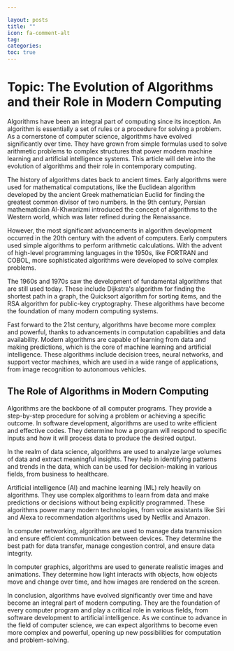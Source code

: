 ```yaml
---

layout: posts
title: ""
icon: fa-comment-alt
tag: 
categories: 
toc: true
---
```



# Topic: The Evolution of Algorithms and their Role in Modern Computing

Algorithms have been an integral part of computing since its inception. An algorithm is essentially a set of rules or a procedure for solving a problem. As a cornerstone of computer science, algorithms have evolved significantly over time. They have grown from simple formulas used to solve arithmetic problems to complex structures that power modern machine learning and artificial intelligence systems. This article will delve into the evolution of algorithms and their role in contemporary computing.

The history of algorithms dates back to ancient times. Early algorithms were used for mathematical computations, like the Euclidean algorithm developed by the ancient Greek mathematician Euclid for finding the greatest common divisor of two numbers. In the 9th century, Persian mathematician Al-Khwarizmi introduced the concept of algorithms to the Western world, which was later refined during the Renaissance. 

However, the most significant advancements in algorithm development occurred in the 20th century with the advent of computers. Early computers used simple algorithms to perform arithmetic calculations. With the advent of high-level programming languages in the 1950s, like FORTRAN and COBOL, more sophisticated algorithms were developed to solve complex problems. 

The 1960s and 1970s saw the development of fundamental algorithms that are still used today. These include Dijkstra's algorithm for finding the shortest path in a graph, the Quicksort algorithm for sorting items, and the RSA algorithm for public-key cryptography. These algorithms have become the foundation of many modern computing systems.

Fast forward to the 21st century, algorithms have become more complex and powerful, thanks to advancements in computation capabilities and data availability. Modern algorithms are capable of learning from data and making predictions, which is the core of machine learning and artificial intelligence. These algorithms include decision trees, neural networks, and support vector machines, which are used in a wide range of applications, from image recognition to autonomous vehicles.

## The Role of Algorithms in Modern Computing 

Algorithms are the backbone of all computer programs. They provide a step-by-step procedure for solving a problem or achieving a specific outcome. In software development, algorithms are used to write efficient and effective codes. They determine how a program will respond to specific inputs and how it will process data to produce the desired output.

In the realm of data science, algorithms are used to analyze large volumes of data and extract meaningful insights. They help in identifying patterns and trends in the data, which can be used for decision-making in various fields, from business to healthcare.

Artificial intelligence (AI) and machine learning (ML) rely heavily on algorithms. They use complex algorithms to learn from data and make predictions or decisions without being explicitly programmed. These algorithms power many modern technologies, from voice assistants like Siri and Alexa to recommendation algorithms used by Netflix and Amazon.

In computer networking, algorithms are used to manage data transmission and ensure efficient communication between devices. They determine the best path for data transfer, manage congestion control, and ensure data integrity.

In computer graphics, algorithms are used to generate realistic images and animations. They determine how light interacts with objects, how objects move and change over time, and how images are rendered on the screen.

In conclusion, algorithms have evolved significantly over time and have become an integral part of modern computing. They are the foundation of every computer program and play a critical role in various fields, from software development to artificial intelligence. As we continue to advance in the field of computer science, we can expect algorithms to become even more complex and powerful, opening up new possibilities for computation and problem-solving.